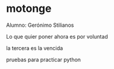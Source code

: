 # motonge

Alumno: Gerónimo Stilianos

Lo que quier poner ahora es por voluntad

la tercera es la vencida

pruebas para practicar python
